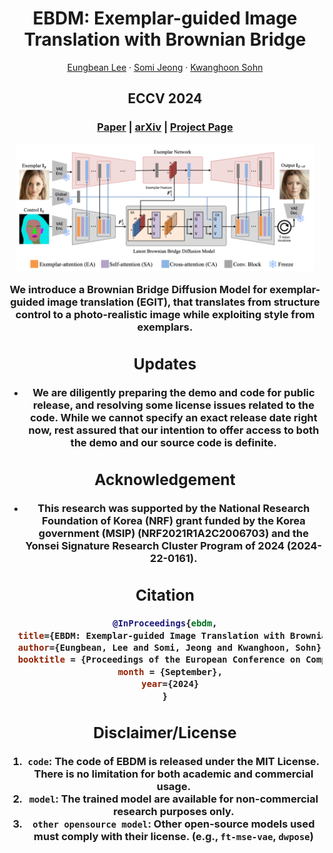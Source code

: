 <p align="center">
<h1 align="center">EBDM: Exemplar-guided Image Translation with Brownian Bridge</h2>
<p align="center">
    <a href="https://eungbean.com">Eungbean Lee</a>
    ·
    <a href="">Somi Jeong</a>
    ·
    <a href="">Kwanghoon Sohn</a>
  </p>
  <h2 align="center">ECCV 2024</h2>

  <h3 align="center">
<a href="">Paper</a> | <a href="">arXiv</a> | <a href="">Project Page</a>
  <div align="center"></div>
</p>

<p align="center">
  <a href="">
    <img src="./docs/architecture.png" alt="Framework" width="95%">
  </a>
</p>

<p align="center">
We introduce a Brownian Bridge Diffusion Model for exemplar-guided image translation (EGIT), that translates from structure control to a photo-realistic image while exploiting style from exemplars.
</p>
<be>

## Updates
* We are diligently preparing the demo and code for public release, and resolving some license issues related to the code. While we cannot specify an exact release date right now, rest assured that our intention to offer access to both the demo and our source code is definite.

## Acknowledgement
* This research was supported by the National Research Foundation of Korea (NRF) grant funded by the Korea government (MSIP) (NRF2021R1A2C2006703) and the Yonsei Signature Research Cluster Program of 2024 (2024-22-0161).

## Citation
```bib
@InProceedings{ebdm,
  title={EBDM: Exemplar-guided Image Translation with Brownian Bridge Diffusion Models},
  author={Eungbean, Lee and Somi, Jeong and Kwanghoon, Sohn},
  booktitle = {Proceedings of the European Conference on Computer Vision (ECCV)},
  month = {September},
  year={2024}
}
```

## Disclaimer/License
1. `code`: The code of EBDM is released under the MIT License. There is no limitation for both academic and commercial usage.
1. `model`: The trained model are available for non-commercial research purposes only.
1. `other opensource model`: Other open-source models used must comply with their license. (e.g., `ft-mse-vae`, `dwpose`)